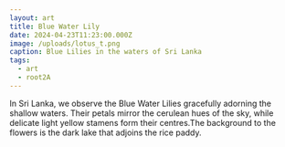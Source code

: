 ```yaml
---
layout: art
title: Blue Water Lily
date: 2024-04-23T11:23:00.000Z
image: /uploads/lotus_t.png
caption: Blue Lilies in the waters of Sri Lanka
tags:
  - art
  - root2A
---
```

In Sri Lanka, we observe the Blue Water Lilies gracefully adorning the shallow waters. Their petals mirror the cerulean hues of the sky, while delicate light yellow stamens form their centres.The background to the flowers is the dark lake that adjoins the rice paddy.
